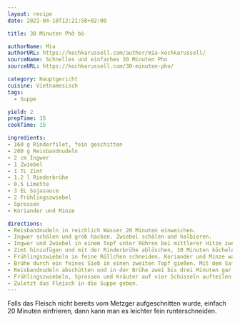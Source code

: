 ```yaml
---
layout: recipe
date: 2021-04-18T12:21:58+02:00

title: 30 Minuten Phở bò

authorName: Mia
authorURL: https://kochkarussell.com/author/mia-kochkarussell/
sourceName: Schnelles und einfaches 30 Minuten Pho
sourceURL: https://kochkarussell.com/30-minuten-pho/

category: Hauptgericht
cuisine: Vietnamesisch
tags:
  - Suppe

yield: 2
prepTime: 15
cookTime: 15

ingredients:
- 160 g Rinderfilet, fein geschitten
- 200 g Reisbandnudeln
- 2 cm Ingwer
- 1 Zwiebel
- 1 TL Zimt
- 1.2 l Rinderbrühe
- 0.5 Limette
- 3 EL Sojasauce
- 2 Frühlingszwiebel
- Sprossen
- Koriander und Minze

directions:
- Reisbandnudeln in reichlich Wasser 20 Minuten einweichen.
- Ingwer schälen und grob hacken. Zwiebel schälen und halbieren.
- Ingwer und Zwiebel in einem Topf unter Rühren bei mittlerer Hitze zwei Minuten schmoren. 
- Zimt hinzufügen und mit der Rinderbrühe ablöschen, 10 Minuten köcheln lassen.
- Frühlingszwiebeln in feine Röllchen schneiden. Koriander und Minze waschen, trocken schütteln und fein hacken.
- Brühe durch ein feines Sieb in einen zweiten Topf gießen. Mit dem Saft von einer halben Limette und Sojasauce abschmecken.
- Reisbandnudeln abschütten und in der Brühe zwei bis drei Minuten gar kochen.
- Frühlingszwiebeln, Sprossen und Kräuter auf vier Schüsseln aufteilen. Mit Brühe und Nudeln auffüllen.
- Zuletzt das Fleisch in die Suppe geben.
---
```


Falls das Fleisch nicht bereits vom Metzger aufgeschnitten wurde, einfach 20 Minuten einfrieren, dann kann man es leichter fein runterschneiden.

